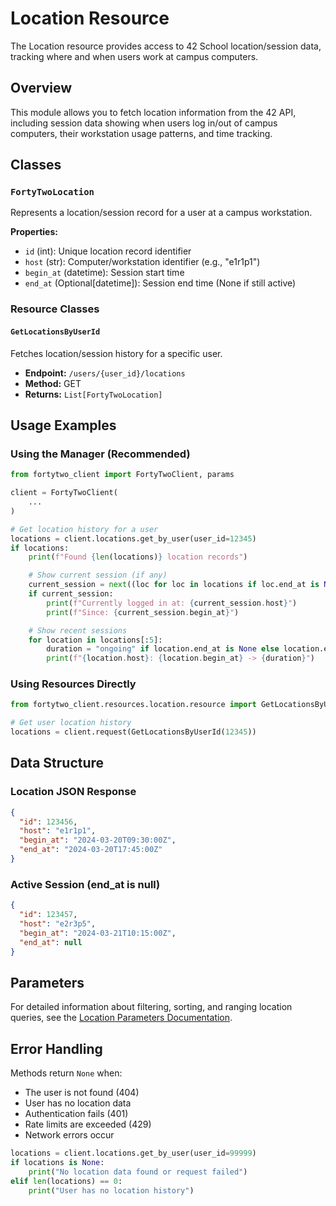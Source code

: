# Location Resource

The Location resource provides access to 42 School location/session data, tracking where and when users work at campus computers.

## Overview

This module allows you to fetch location information from the 42 API, including session data showing when users log in/out of campus computers, their workstation usage patterns, and time tracking.

## Classes

### `FortyTwoLocation`
Represents a location/session record for a user at a campus workstation.

**Properties:**
- `id` (int): Unique location record identifier
- `host` (str): Computer/workstation identifier (e.g., "e1r1p1")
- `begin_at` (datetime): Session start time
- `end_at` (Optional[datetime]): Session end time (None if still active)

### Resource Classes

#### `GetLocationsByUserId`
Fetches location/session history for a specific user.
- **Endpoint:** `/users/{user_id}/locations`
- **Method:** GET
- **Returns:** `List[FortyTwoLocation]`

## Usage Examples

### Using the Manager (Recommended)

```python
from fortytwo_client import FortyTwoClient, params

client = FortyTwoClient(
    ...
)

# Get location history for a user
locations = client.locations.get_by_user(user_id=12345)
if locations:
    print(f"Found {len(locations)} location records")

    # Show current session (if any)
    current_session = next((loc for loc in locations if loc.end_at is None), None)
    if current_session:
        print(f"Currently logged in at: {current_session.host}")
        print(f"Since: {current_session.begin_at}")

    # Show recent sessions
    for location in locations[:5]:
        duration = "ongoing" if location.end_at is None else location.end_at - location.begin_at
        print(f"{location.host}: {location.begin_at} -> {duration}")
```

### Using Resources Directly

```python
from fortytwo_client.resources.location.resource import GetLocationsByUserId

# Get user location history
locations = client.request(GetLocationsByUserId(12345))
```

## Data Structure

### Location JSON Response
```json
{
  "id": 123456,
  "host": "e1r1p1",
  "begin_at": "2024-03-20T09:30:00Z",
  "end_at": "2024-03-20T17:45:00Z"
}
```

### Active Session (end_at is null)
```json
{
  "id": 123457,
  "host": "e2r3p5",
  "begin_at": "2024-03-21T10:15:00Z",
  "end_at": null
}
```

## Parameters

For detailed information about filtering, sorting, and ranging location queries, see the [Location Parameters Documentation](parameter/README.md).

## Error Handling

Methods return `None` when:
- The user is not found (404)
- User has no location data
- Authentication fails (401)
- Rate limits are exceeded (429)
- Network errors occur

```python
locations = client.locations.get_by_user(user_id=99999)
if locations is None:
    print("No location data found or request failed")
elif len(locations) == 0:
    print("User has no location history")
```
